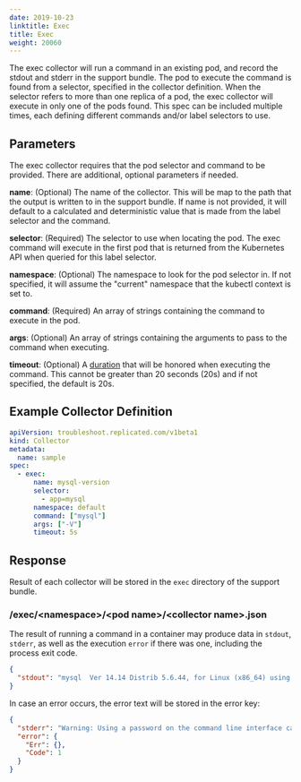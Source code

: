 ```yaml
---
date: 2019-10-23
linktitle: Exec
title: Exec
weight: 20060
---
```


The exec collector will run a command in an existing pod, and record the stdout and stderr in the support bundle. The pod to execute the command is found from a selector, specified in the collector definition. When the selector refers to more than one replica of a pod, the exec collector will execute in only one of the pods found. This spec can be included multiple times, each defining different commands and/or label selectors to use.

## Parameters

The exec collector requires that the pod selector and command to be provided. There are additional, optional parameters if needed.

**name**: (Optional) The name of the collector. This will be map to the path that the output is written to in the support bundle. If name is not provided, it will default to a calculated and deterministic value that is made from the label selector and the command.

**selector**: (Required) The selector to use when locating the pod. The exec command will execute in the first pod that is returned from the Kubernetes API when queried for this label selector.

**namespace**: (Optional) The namespace to look for the pod selector in. If not specified, it will assume the "current" namespace that the kubectl context is set to.

**command**: (Required) An array of strings containing the command to execute in the pod.

**args**: (Optional) An array of strings containing the arguments to pass to the command when executing.

**timeout**: (Optional) A [duration](https://golang.org/duration) that will be honored when executing the command. This cannot be greater than 20 seconds (20s) and if not specified, the default is 20s.

## Example Collector Definition

```yaml
apiVersion: troubleshoot.replicated.com/v1beta1
kind: Collector
metadata:
  name: sample
spec:
  - exec:
      name: mysql-version
      selector:
        - app=mysql
      namespace: default
      command: ["mysql"]
      args: ["-V"]
      timeout: 5s
```

## Response

Result of each collector will be stored in the `exec` directory of the support bundle.

### /exec/\<namespace\>/\<pod name\>/\<collector name\>.json

The result of running a command in a container may produce data in `stdout`, `stderr`, as well as the execution `error` if there was one, including the process exit code.

```json
{
  "stdout": "mysql  Ver 14.14 Distrib 5.6.44, for Linux (x86_64) using  EditLine wrapper\n"
}
```

In case an error occurs, the error text will be stored  in the error key:

```json
{
  "stderr": "Warning: Using a password on the command line interface can be insecure.\nERROR 1064 (42000) at line 1: You have an error in your SQL syntax; check the manual that corresponds to your MySQL server version for the right syntax to use near 'process list' at line 1\n",
  "error": {
    "Err": {},
    "Code": 1
  }
}
```
